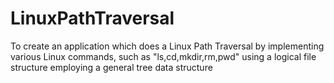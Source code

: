 # LinuxPathTraversal
To create an application which does a Linux Path Traversal by  implementing various Linux commands, such as "ls,cd,mkdir,rm,pwd" using a logical file structure employing a general tree data structure
